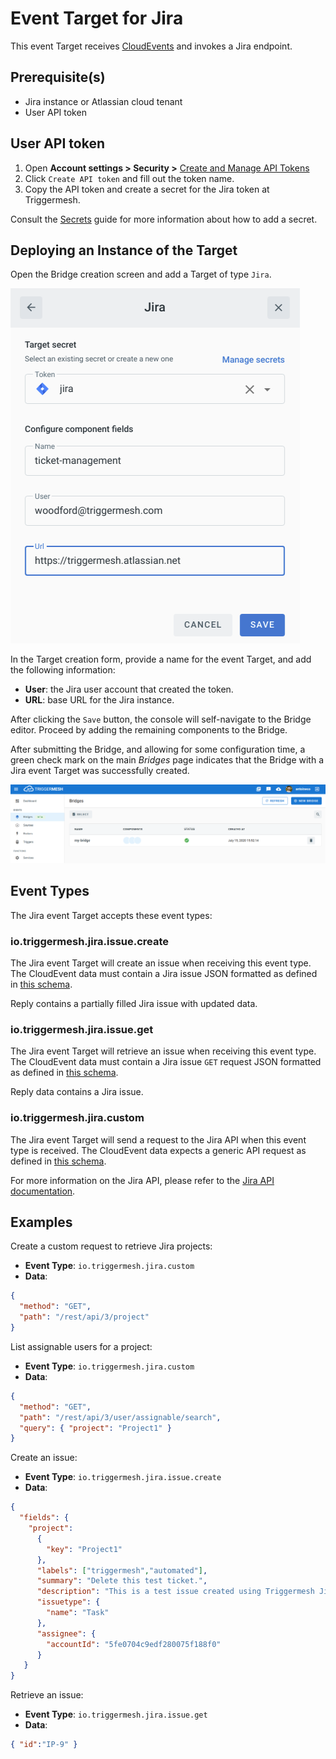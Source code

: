 # Event Target for Jira

This event Target receives [CloudEvents][ce] and invokes a Jira endpoint.

## Prerequisite(s)

- Jira instance or Atlassian cloud tenant
- User API token

## User API token

1. Open **Account settings > Security >** [Create and Manage API Tokens][api-tokens]
1. Click `Create API token` and fill out the token name.
1. Copy the API token and create a secret for the Jira token at Triggermesh.

Consult the [Secrets](../guides/secrets.md) guide for more information about how to add a secret.

## Deploying an Instance of the Target

Open the Bridge creation screen and add a Target of type `Jira`.

![Adding a Jira Target](../images/jira-target/jira-target-creation.png)

In the Target creation form, provide a name for the event Target, and add the following information:

- **User**: the Jira user account that created the token.
- **URL**: base URL for the Jira instance.

After clicking the `Save` button, the console will self-navigate to the Bridge editor. Proceed by adding the remaining components to the Bridge.

After submitting the Bridge, and allowing for some configuration time, a green check mark on the main _Bridges_ page indicates that the Bridge with a Jira event Target was successfully created.

![Bridge status](../images/bridge-status-green.png)

## Event Types

The Jira event Target accepts these event types:

### io.triggermesh.jira.issue.create

The Jira event Target will create an issue when receiving this event type. The CloudEvent data must contain a Jira issue JSON formatted as defined in [this schema](../schemas/jira.issue.json).

Reply contains a partially filled Jira issue with updated data.

### io.triggermesh.jira.issue.get

The Jira event Target will retrieve an issue when receiving this event type. The CloudEvent data must contain a Jira issue `GET` request JSON formatted as defined in [this schema](../schemas/jira.issue.get.json).

Reply data contains a Jira issue.

### io.triggermesh.jira.custom

The Jira event Target will send a request to the Jira API when this event type is received. The CloudEvent data expects a generic API request as defined in [this schema](../schemas/jira.custom.json).

For more information on the Jira API, please refer to the [Jira API documentation][jira-api].

## Examples

Create a custom request to retrieve Jira projects:

- **Event Type**: `io.triggermesh.jira.custom`
- **Data**:
```json
{
  "method": "GET",
  "path": "/rest/api/3/project"
}
```

List assignable users for a project:

- **Event Type**: `io.triggermesh.jira.custom`
- **Data**:
```json
{
  "method": "GET",
  "path": "/rest/api/3/user/assignable/search",
  "query": { "project": "Project1" }
}
```

Create an issue:

- **Event Type**: `io.triggermesh.jira.issue.create`
- **Data**:
```json
{
  "fields": {
    "project":
      {
        "key": "Project1"
      },
      "labels": ["triggermesh","automated"],
      "summary": "Delete this test ticket.",
      "description": "This is a test issue created using Triggermesh Jira Target",
      "issuetype": {
        "name": "Task"
      },
      "assignee": {
        "accountId": "5fe0704c9edf280075f188f0"
      }
   }
}
```

Retrieve an issue:

- **Event Type**: `io.triggermesh.jira.issue.get`
- **Data**:
```json
{ "id":"IP-9" }
```

[ce]: https://cloudevents.io/
[api-tokens]: https://id.atlassian.com/manage-profile/security/api-tokens
[ce-jsonformat]: https://github.com/cloudevents/spec/blob/v1.0/json-format.md
[jira-api]: https://developer.atlassian.com/cloud/jira/software/rest/intro/
